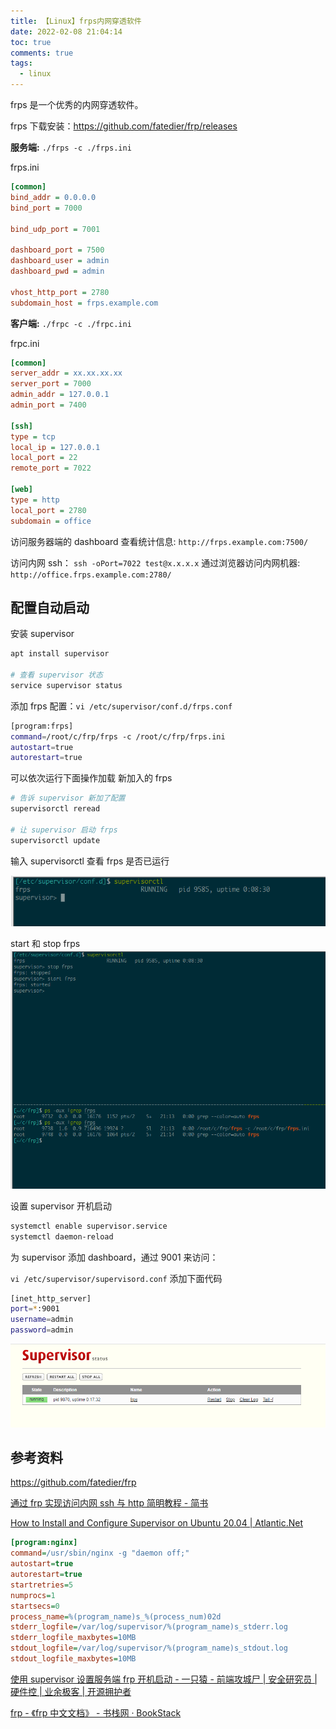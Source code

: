 ```yaml
---
title: 【Linux】frps内网穿透软件
date: 2022-02-08 21:04:14
toc: true
comments: true
tags:
  - linux
---
```


frps 是一个优秀的内网穿透软件。

frps 下载安装：https://github.com/fatedier/frp/releases

**服务端:** `./frps -c ./frps.ini`

frps.ini

```ini
[common]
bind_addr = 0.0.0.0
bind_port = 7000

bind_udp_port = 7001

dashboard_port = 7500
dashboard_user = admin
dashboard_pwd = admin

vhost_http_port = 2780
subdomain_host = frps.example.com
```

**客户端:** `./frpc -c ./frpc.ini`

frpc.ini

```ini
[common]
server_addr = xx.xx.xx.xx
server_port = 7000
admin_addr = 127.0.0.1
admin_port = 7400

[ssh]
type = tcp
local_ip = 127.0.0.1
local_port = 22
remote_port = 7022

[web]
type = http
local_port = 2780
subdomain = office
```

访问服务器端的 dashboard 查看统计信息: `http://frps.example.com:7500/`

访问内网 ssh： `ssh -oPort=7022 test@x.x.x.x`
通过浏览器访问内网机器: `http://office.frps.example.com:2780/`

## 配置自动启动

安装 supervisor

```sh
apt install supervisor

# 查看 supervisor 状态
service supervisor status
```

添加 frps 配置：`vi /etc/supervisor/conf.d/frps.conf`

```sh
[program:frps]
command=/root/c/frp/frps -c /root/c/frp/frps.ini
autostart=true
autorestart=true
```

可以依次运行下面操作加载 新加入的 frps

```sh
# 告诉 supervisor 新加了配置
supervisorctl reread

# 让 supervisor 启动 frps
supervisorctl update

```

输入 supervisorctl 查看 frps 是否已运行

![202202082113352](https://raw.githubusercontent.com/lyloou/img/develop/img/202202082113352.png)

start 和 stop frps
![202202082114908](https://raw.githubusercontent.com/lyloou/img/develop/img/202202082114908.png)

设置 supervisor 开机启动

```sh
systemctl enable supervisor.service
systemctl daemon-reload
```

为 supervisor 添加 dashboard，通过 9001 来访问：

`vi /etc/supervisor/supervisord.conf` 添加下面代码

```sh
[inet_http_server]
port=*:9001
username=admin
password=admin
```

![202202082135628](https://raw.githubusercontent.com/lyloou/img/develop/img/202202082135628.png)

## 参考资料

https://github.com/fatedier/frp

[通过 frp 实现访问内网 ssh 与 http 简明教程 - 简书](https://www.jianshu.com/p/219553bfeca9)

[How to Install and Configure Supervisor on Ubuntu 20.04 | Atlantic.Net](https://www.atlantic.net/vps-hosting/how-to-install-and-configure-supervisor-on-ubuntu-20-04/)

```ini
[program:nginx]
command=/usr/sbin/nginx -g "daemon off;"
autostart=true
autorestart=true
startretries=5
numprocs=1
startsecs=0
process_name=%(program_name)s_%(process_num)02d
stderr_logfile=/var/log/supervisor/%(program_name)s_stderr.log
stderr_logfile_maxbytes=10MB
stdout_logfile=/var/log/supervisor/%(program_name)s_stdout.log
stdout_logfile_maxbytes=10MB
```

[使用 supervisor 设置服务端 frp 开机启动 - 一只猿 - 前端攻城尸 | 安全研究员 | 硬件控 | 业余极客 | 开源拥护者](https://www.92ez.com/?action=show&id=23484)

[frp - 《frp 中文文档》 - 书栈网 · BookStack](https://www.bookstack.cn/read/frp/README_zh.md)

